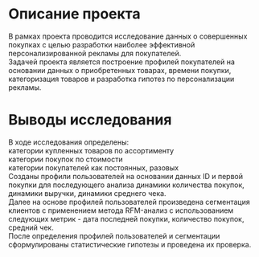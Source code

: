 # Описание проекта
В рамках проекта проводится исследование данных о совершенных покупках с целью разработки наиболее эффективной персонализированной рекламы для покупателей.  
Задачей проекта является построение профилей покупателей на основании данных о приобретенных товарах, времени покупки, категоризация товаров и разработка гипотез по персонализации рекламы.

# Выводы исследования

В ходе исследования определены:  
категории купленных товаров по ассортименту  
категории покупок по стоимости  
категории покупателей как постоянных, разовых  
Созданы профили пользователей на основании данных ID и первой покупки для последующего анализа динамики количества покупок, динамики выручки, динамики среднего чека.  
Далее на основе профилей пользователей произведена сегментация клиентов с применением метода RFM-анализ с использованием следующих метрик - дата последней покупки, количество покупок, средний чек.  
После определения профилей пользователей и сегментации сформулированы статистические гипотезы и проведена их проверка.  
